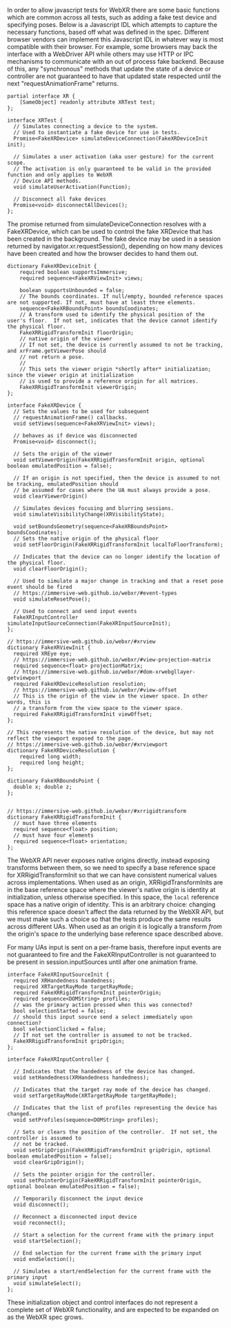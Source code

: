 In order to allow javascript tests for WebXR there are some basic functions which are common across all tests,
such as adding a fake test device and specifying poses. Below is a Javascript IDL which attempts to capture
the necessary functions, based off what was defined in the spec. Different browser vendors can implement this
Javascript IDL in whatever way is most compatible with their browser. For example, some browsers may back the
interface with a WebDriver API while others may use HTTP or IPC mechanisms to communicate with an out of process
fake backend. Because of this, any "synchronous" methods that update the state of a device or controller are not
guaranteed to have that updated state respected until the next "requestAnimationFrame" returns.

```WebIDL
partial interface XR {
    [SameObject] readonly attribute XRTest test;
};

interface XRTest {
  // Simulates connecting a device to the system.
  // Used to instantiate a fake device for use in tests.
  Promise<FakeXRDevice> simulateDeviceConnection(FakeXRDeviceInit init);

  // Simulates a user activation (aka user gesture) for the current scope.
  // The activation is only guaranteed to be valid in the provided function and only applies to WebXR
  // Device API methods.
  void simulateUserActivation(Function);

  // Disconnect all fake devices
  Promise<void> disconnectAllDevices();
};
```

The promise returned from simulateDeviceConnection resolves with a FakeXRDevice, which can be used
to control the fake XRDevice that has been created in the background. The fake device may be used in a session returned by
navigator.xr.requestSession(), depending on how many devices have been created and how the browser decides to hand
them out.

```WebIDL
dictionary FakeXRDeviceInit {
    required boolean supportsImmersive;
    required sequence<FakeXRViewInit> views;

    boolean supportsUnbounded = false;
    // The bounds coordinates. If null/empty, bounded reference spaces are not supported. If not, must have at least three elements.
    sequence<FakeXRBoundsPoint> boundsCoodinates;
    // A transform used to identify the physical position of the user's floor.  If not set, indicates that the device cannot identify the physical floor.
    FakeXRRigidTransformInit floorOrigin;
    // native origin of the viewer
    // If not set, the device is currently assumed to not be tracking, and xrFrame.getViewerPose should
    // not return a pose.
    //
    // This sets the viewer origin *shortly after* initialization; since the viewer origin at initialization
    // is used to provide a reference origin for all matrices.
    FakeXRRigidTransformInit viewerOrigin;
};

interface FakeXRDevice {
  // Sets the values to be used for subsequent
  // requestAnimationFrame() callbacks.
  void setViews(sequence<FakeXRViewInit> views);

  // behaves as if device was disconnected
  Promise<void> disconnect();

  // Sets the origin of the viewer
  void setViewerOrigin(FakeXRRigidTransformInit origin, optional boolean emulatedPosition = false);

  // If an origin is not specified, then the device is assumed to not be tracking, emulatedPosition should
  // be assumed for cases where the UA must always provide a pose.
  void clearViewerOrigin()

  // Simulates devices focusing and blurring sessions.
  void simulateVisibilityChange(XRVisibilityState);

  void setBoundsGeometry(sequence<FakeXRBoundsPoint> boundsCoodinates);
  // Sets the native origin of the physical floor
  void setFloorOrigin(FakeXRRigidTransformInit localToFloorTransform);

  // Indicates that the device can no longer identify the location of the physical floor.
  void clearFloorOrigin();

  // Used to simulate a major change in tracking and that a reset pose event should be fired
  // https://immersive-web.github.io/webxr/#event-types
  void simulateResetPose();

  // Used to connect and send input events
  FakeXRInputController simulateInputSourceConnection(FakeXRInputSourceInit);
};

// https://immersive-web.github.io/webxr/#xrview
dictionary FakeXRViewInit {
  required XREye eye;
  // https://immersive-web.github.io/webxr/#view-projection-matrix
  required sequence<float> projectionMatrix;
  // https://immersive-web.github.io/webxr/#dom-xrwebgllayer-getviewport
  required FakeXRDeviceResolution resolution;
  // https://immersive-web.github.io/webxr/#view-offset
  // This is the origin of the view in the viewer space. In other words, this is
  // a transform from the view space to the viewer space.
  required FakeXRRigidTransformInit viewOffset;
};

// This represents the native resolution of the device, but may not reflect the viewport exposed to the page.
// https://immersive-web.github.io/webxr/#xrviewport
dictionary FakeXRDeviceResolution {
    required long width;
    required long height;
};

dictionary FakeXRBoundsPoint {
  double x; double z;
};


// https://immersive-web.github.io/webxr/#xrrigidtransform
dictionary FakeXRRigidTransformInit {
  // must have three elements
  required sequence<float> position;
  // must have four elements
  required sequence<float> orientation;
};
```


The WebXR API never exposes native origins directly, instead exposing transforms between them, so we need to specify a base reference space for XRRigidTransformInit so that we can have consistent numerical values across implementations. When used as an origin, XRRigidTransformInits are in the base reference space where the viewer's native origin is identity at initialization, unless otherwise specified. In this space, the `local` reference space has a native origin of identity. This is an arbitrary choice: changing this reference space doesn't affect the data returned by the WebXR API, but we must make such a choice so that the tests produce the same results across different UAs. When used as an origin it is logically a transform _from_ the origin's space _to_ the underlying base reference space described above.

For many UAs input is sent on a per-frame basis, therefore input events are not guaranteed to fire and the FakeXRInputController
is not guaranteed to be present in session.inputSources until after one animation frame.

``` WebIDL
interface FakeXRInputSourceInit {
  required XRHandedness handedness;
  required XRTargetRayMode targetRayMode;
  required FakeXRRigidTransformInit pointerOrigin;
  required sequence<DOMString> profiles;
  // was the primary action pressed when this was connected?
  bool selectionStarted = false;
  // should this input source send a select immediately upon connection?
  bool selectionClicked = false;
  // If not set the controller is assumed to not be tracked.
  FakeXRRigidTransformInit gripOrigin;
};

interface FakeXRInputController {

  // Indicates that the handedness of the device has changed.
  void setHandedness(XRHandedness handedness);

  // Indicates that the target ray mode of the device has changed.
  void setTargetRayMode(XRTargetRayMode targetRayMode);

  // Indicates that the list of profiles representing the device has changed.
  void setProfiles(sequence<DOMString> profiles);

  // Sets or clears the position of the controller.  If not set, the controller is assumed to
  // not be tracked.
  void setGripOrigin(FakeXRRigidTransformInit gripOrigin, optional boolean emulatedPosition = false);
  void clearGripOrigin();

  // Sets the pointer origin for the controller.
  void setPointerOrigin(FakeXRRigidTransformInit pointerOrigin, optional boolean emulatedPosition = false);

  // Temporarily disconnect the input device
  void disconnect();

  // Reconnect a disconnected input device
  void reconnect();

  // Start a selection for the current frame with the primary input
  void startSelection();

  // End selection for the current frame with the primary input
  void endSelection();

  // Simulates a start/endSelection for the current frame with the primary input
  void simulateSelect();
};
```

These initialization object and control interfaces do not represent a complete set of WebXR functionality,
and are expected to be expanded on as the WebXR spec grows.
